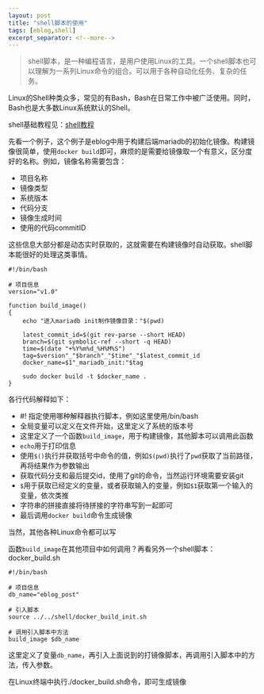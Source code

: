 ```yaml
---
layout: post
title: "shell脚本的使用"
tags: [eblog,shell]
excerpt_separator: <!--more-->
---
```


> shell脚本，是一种编程语言，是用户使用Linux的工具。一个shell脚本也可以理解为一系列Linux命令的组合。可以用于各种自动化任务、复杂的任务。

Linux的Shell种类众多，常见的有Bash，Bash在日常工作中被广泛使用。同时，Bash也是大多数Linux系统默认的Shell。

shell基础教程见：<a href="https://www.runoob.com/linux/linux-shell.html" target="_blank">shell教程</a><!--more-->

先看一个例子，这个例子是eblog中用于构建后端mariadb的初始化镜像。构建镜像很简单，使用``docker build``即可，麻烦的是需要给镜像取一个有意义，区分度好的名称。例如，镜像名称需要包含：
- 项目名称
- 镜像类型
- 系统版本
- 代码分支
- 镜像生成时间
- 使用的代码commitID

这些信息大部分都是动态实时获取的，这就需要在构建镜像时自动获取。shell脚本能很好的处理这类事情。

```
#!/bin/bash

# 项目信息
version="v1.0"

function build_image()
{
    echo "进入mariadb init制作镜像目录："$(pwd)

    latest_commit_id=$(git rev-parse --short HEAD)
    branch=$(git symbolic-ref --short -q HEAD)
    time=$(date "+%Y%m%d_%H%M%S")
    tag=$version"_"$branch"_"$time"_"$latest_commit_id
    docker_name=$1"_mariadb_init:"$tag

    sudo docker build -t $docker_name .
}
```

各行代码解释如下：  
- \#! 指定使用哪种解释器执行脚本，例如这里使用/bin/bash  
- 全局变量可以定义在文件开始，这里定义了系统的版本号  
- 这里定义了一个函数``build_image``，用于构建镜像，其他脚本可以调用此函数  
- ``echo``用于打印信息  
- 使用``$()``执行并获取括号中命令的值，例如``$(pwd)``执行了``pwd``获取了当前路径，再将结果作为参数输出
- 获取代码分支和最后提交id，使用了git的命令，当然运行环境需要安装git
- ``$``用于获取已经定义的变量，或者获取输入的变量，例如``$1``获取第一个输入的变量，依次类推
- 字符串的拼接直接将待拼接的字符串写到一起即可  
- 最后调用``docker build``命令生成镜像

当然，其他各种Linux命令都可以写

函数``build_image``在其他项目中如何调用？再看另外一个shell脚本：docker_build.sh
```
#!/bin/bash

# 项目信息
db_name="eblog_post"

# 引入脚本
source ../../shell/docker_build_init.sh

# 调用引入脚本中方法
build_image $db_name
```

这里定义了变量``db_name``，再引入上面说到的打镜像脚本，再调用引入脚本中的方法，传入参数。

在Linux终端中执行./docker_build.sh命令，即可生成镜像